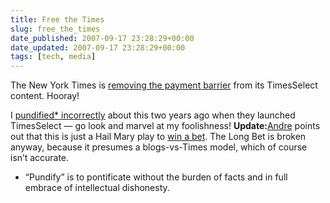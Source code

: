 ```yaml
---
title: Free the Times
slug: free_the_times
date_published: 2007-09-17 23:28:29+00:00
date_updated: 2007-09-17 23:28:29+00:00
tags: [tech, media]
---
```

The New York Times is [removing the payment barrier](http://www.nytimes.com/2007/09/18/business/media/18times.html?ex=1347768000&amp;en=88011ab45717e39d&amp;ei=5124&amp;partner=permalink&amp;exprod=permalink) from its TimesSelect content. Hooray!

I [pundified* incorrectly](/2005/05/spare-some-chan) about this two years ago when they launched TimesSelect — go look and marvel at my foolishness! **Update:**[Andre](http://notes.torrez.org/) points out that this is just a Hail Mary play to [win a bet](http://www.longbets.org/2). The Long Bet is broken anyway, because it presumes a blogs-vs-Times model, which of course isn’t accurate.

 * “Pundify” is to pontificate without the burden of facts and in full embrace of intellectual dishonesty.
